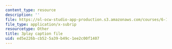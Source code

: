 ```yaml
---
content_type: resource
description: ''
file: https://ol-ocw-studio-app-production.s3.amazonaws.com/courses/6-172-performance-engineering-of-software-systems-fall-2018/ed5e226bcb525a39b49c1ee2c00f1407_6I26_r1BKd8.vtt
file_type: application/x-subrip
resourcetype: Other
title: 3play caption file
uid: ed5e226b-cb52-5a39-b49c-1ee2c00f1407
---
```

